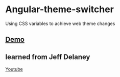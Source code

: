 # Angular-theme-switcher

Using CSS variables to achieve web theme changes

[Demo](https://ericorang.github.io/angular-theme-switcher/)
------

## learned from Jeff Delaney
[Youtube](https://www.youtube.com/watch?v=RVh6nngPuNw)

